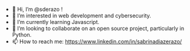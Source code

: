 - 👋 Hi, I’m @sderazo !
- 👀 I’m interested in web development and cybersecurity.
- 🌱 I’m currently learning Javascript.
- 💞️ I’m looking to collaborate on an open source project, particularly in Python.
- 📫 How to reach me: https://www.linkedin.com/in/sabrinadiazerazo/
<!---
sderazo/sderazo is a ✨ special ✨ repository because its `README.md` (this file) appears on your GitHub profile.
You can click the Preview link to take a look at your changes.
--->
